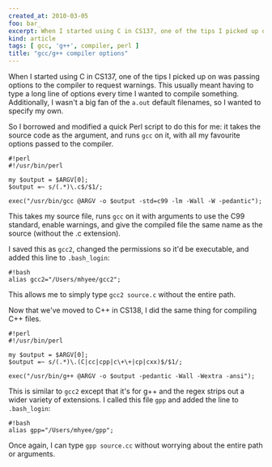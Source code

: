 ```yaml
---
created_at: 2010-03-05
foo: bar_
excerpt: When I started using C in CS137, one of the tips I picked up on was passing options to the compiler to request warnings.
kind: article
tags: [ gcc, 'g++', compiler, perl ]
title: "gcc/g++ compiler options"
---
```


When I started using C in CS137, one of the tips I picked up on was passing options to the compiler to request warnings.  This usually meant having to type a long line of options every time I wanted to compile something.  Additionally, I wasn't a big fan of the `a.out` default filenames, so I wanted to specify my own.

So I borrowed and modified a quick Perl script to do this for me: it takes the source code as the argument, and runs `gcc` on it, with all my favourite options passed to the compiler.

    #!perl
    #!/usr/bin/perl

    my $output = $ARGV[0];
    $output =~ s/(.*)\.c$/$1/;

    exec("/usr/bin/gcc @ARGV -o $output -std=c99 -lm -Wall -W -pedantic");

This takes my source file, runs `gcc` on it with arguments to use the C99 standard, enable warnings, and give the compiled file the same name as the source (without the .c extension).

I saved this as `gcc2`, changed the permissions so it'd be executable, and added this line to `.bash_login`:

    #!bash
    alias gcc2="/Users/mhyee/gcc2";

This allows me to simply type `gcc2 source.c` without the entire path.

Now that we've moved to C++ in CS138, I did the same thing for compiling C++ files.

    #!perl
    #!/usr/bin/perl

    my $output = $ARGV[0];
    $output =~ s/(.*)\.(C|cc|cpp|c\+\+|cp|cxx)$/$1/;

    exec("/usr/bin/g++ @ARGV -o $output -pedantic -Wall -Wextra -ansi");

This is similar to `gcc2` except that it's for g++ and the regex strips out a wider variety of extensions.  I called this file `gpp` and added the line to `.bash_login`:

    #!bash
    alias gpp="/Users/mhyee/gpp";

Once again, I can type `gpp source.cc` without worrying about the entire path or arguments.
